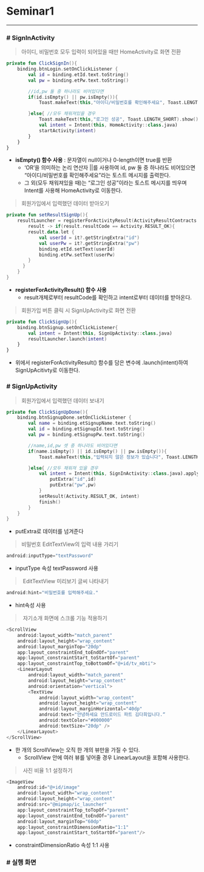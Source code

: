 # Seminar1
---
### # SignInActivity
> 아이디, 비밀번호 모두 입력이 되어있을 때만 HomeActivity로 화면 전환
``` kotlin
private fun ClickSignIn(){
    binding.btnLogin.setOnClickListener {
        val id = binding.etId.text.toString()
        val pw = binding.etPw.text.toString()

        //id,pw 둘 중 하나라도 비어있다면
        if(id.isEmpty() || pw.isEmpty()){
            Toast.makeText(this,"아이디/비밀번호를 확인해주세요", Toast.LENGTH_SHORT).show()

        }else{ //모두 채워져있을 경우
            Toast.makeText(this,"로그인 성공", Toast.LENGTH_SHORT).show()
            val intent = Intent(this, HomeActivity::class.java)
            startActivity(intent)
        }
    }
}
```
+ __isEmpty() 함수 사용__ : 문자열이 null이거나 0-length이면 true를 반환
   + ‘OR’을 의미하는 논리 연산자 ||를 사용하여 id, pw 둘 중 하나라도 비어있으면 “아이디/비밀번호를 확인해주세요”라는 토스트 메시지를 출력한다.
   + 그 외(모두 채워져있을 때)는 “로그인 성공”이라는 토스트 메시지를 띄우며 Intent를 사용해 HomeActivity로 이동한다.


> 회원가입에서 입력했던 데이터 받아오기
``` kotlin
private fun setResultSignUp(){
    resultLauncher = registerForActivityResult(ActivityResultContracts.StartActivityForResult()) {
        result -> if(result.resultCode == Activity.RESULT_OK){
        result.data.let {
            val userId = it?.getStringExtra("id")
            val userPw = it?.getStringExtra("pw")
            binding.etId.setText(userId)
            binding.etPw.setText(userPw)
        }
      }
    }
}
```
+ __registerForActivityResult() 함수 사용__
   + result개체로부터 resultCode를 확인하고 intent로부터 데이터를 받아온다.

> 회원가입 버튼 클릭 시 SignUpActivity로 화면 전환
``` kotlin
private fun ClickSignUp(){
    binding.btnSignup.setOnClickListener{
        val intent = Intent(this, SignUpActivity::class.java)
        resultLauncher.launch(intent)
    }
}
```
+ 위에서 registerForActivityResult() 함수를 담은 변수에 .launch(intent)하여 SignUpAcitivty로 이동한다.

### # SignUpActivity

> 회원가입에서 입력했던 데이터 보내기
``` kotlin
private fun ClickSignUpDone(){
    binding.btnSignupDone.setOnClickListener {
        val name = binding.etSignupName.text.toString()
        val id = binding.etSignupId.text.toString()
        val pw = binding.etSignupPw.text.toString()

        //name,id,pw 셋 중 하나라도 비어있다면
        if(name.isEmpty() || id.isEmpty() || pw.isEmpty()){
            Toast.makeText(this,"입력되지 않은 정보가 있습니다", Toast.LENGTH_SHORT).show()

        }else{ //모두 채워져 있을 경우
            val intent = Intent(this, SignInActivity::class.java).apply {
                putExtra("id",id)
                putExtra("pw",pw)
            }
            setResult(Activity.RESULT_OK, intent)
            finish()
        }
    }
}
``` 
+ putExtra로 데이터를 넘겨준다

> 비밀번호 EditTextView의 입력 내용 가리기
``` kotlin
android:inputType="textPassword"
```
+ inputType 속성 textPassword 사용

> EditTextView 미리보기 글씨 나타내기
``` kotlin
android:hint="비밀번호를 입력해주세요."
```
+ hint속성 사용

> 자기소개 화면에 스크롤 기능 적용하기
``` kotlin
<ScrollView
    android:layout_width="match_parent"
    android:layout_height="wrap_content"
    android:layout_marginTop="20dp"
    app:layout_constraintEnd_toEndOf="parent"
    app:layout_constraintStart_toStartOf="parent"
    app:layout_constraintTop_toBottomOf="@+id/tv_mbti">
    <LinearLayout
        android:layout_width="match_parent"
        android:layout_height="wrap_content"
        android:orientation="vertical">
        <TextView
            android:layout_width="wrap_content"
            android:layout_height="wrap_content"
            android:layout_marginHorizontal="40dp"
            android:text="안녕하세요 안드로이드 파트 김다희입니다.“
            android:textColor="#000000"
            android:textSize="20dp" />
    </LinearLayout>
</ScrollView>
```
+ 한 개의 ScrollView는 오직 한 개의 뷰만을 가질 수 있다.
   + ScrollView 안에 여러 뷰를 넣어줄 경우 LinearLayout을 포함해 사용한다.

> 사진 비율 1:1 설정하기
``` kotlin
<ImageView
    android:id="@+id/image"
    android:layout_width="wrap_content"
    android:layout_height="wrap_content"
    android:src="@mipmap/ic_launcher"
    app:layout_constraintTop_toTopOf="parent"
    app:layout_constraintEnd_toEndOf="parent"
    android:layout_marginTop="60dp"
    app:layout_constraintDimensionRatio="1:1"
    app:layout_constraintStart_toStartOf="parent"/>
```
+ constraintDimensionRatio 속성 1:1 사용


### # 실행 화면 
